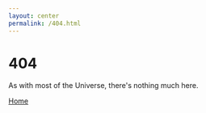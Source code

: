 ```yaml
---
layout: center
permalink: /404.html
---
```


# 404

As with most of the Universe, there's nothing much here.
<div class="mt3">
  <a href="{{ site.baseurl }}/" class="button button-blue button-big">Home</a>
</div>
